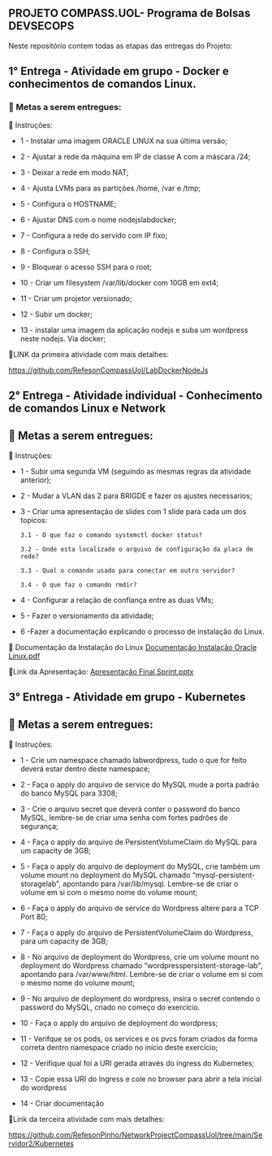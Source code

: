 ## PROJETO COMPASS.UOL- Programa de Bolsas DEVSECOPS

Neste repositório contem todas as etapas das entregas do Projeto:

## 1° Entrega - Atividade em grupo - Docker e conhecimentos de comandos Linux.

### 🎯 Metas a serem entregues:
📝 Instruções:

- 1 - Instalar uma imagem ORACLE LINUX na sua última versão; 

- 2 - Ajustar a rede da máquina em IP de classe A com a máscara /24; 

- 3 - Deixar a rede em modo NAT; 

- 4 - Ajusta LVMs para as partições /home, /var e /tmp; 

- 5 - Configura o HOSTNAME; 

- 6 - Ajustar DNS com o nome nodejslabdocker; 

- 7 - Configura a rede do servido com IP fixo; 

- 8 - Configura o SSH; 

- 9 - Bloquear o acesso SSH para o root; 

- 10 - Criar um filesystem /var/lib/docker com 10GB em ext4; 

- 11 - Criar um projetor versionado; 

- 12 - Subir um docker; 

- 13 - instalar uma imagem da aplicação nodejs e suba um wordpress neste nodejs. Via docker; 


📝LINK da primeira atividade com mais detalhes: 

https://github.com/RefesonCompassUol/LabDockerNodeJs


## 2° Entrega - Atividade individual - Conhecimento de comandos Linux e Network


## 🎯 Metas a serem entregues:

📝 Instruções:

- 1 - Subir uma segunda VM (seguindo as mesmas regras da atividade anterior);

- 2 - Mudar a VLAN das 2 para BRIGDE e fazer os ajustes necessarios;

- 3 - Criar uma apresentação de slides com 1 slide para cada um dos topicos:

      3.1 - O que faz o comando systemctl docker status?

      3.2 - Onde esta localizado o arquivo de configuração da placa de rede?
 
      3.3 - Qual o comando usado para conectar em outro servidor?
      
      3.4 - O que faz o comando rmdir?

- 4 - Configurar a relação de confiança entre as duas VMs;

- 5 - Fazer o versionamento da atividade;

- 6 -Fazer a documentação explicando o processo de instalação do Linux.

🐧 Documentação da Instalação do Linux [Documentação Instalação Oracle Linux.pdf](https://github.com/RefesonPinho/SecondProjectCompassUol/files/9169147/Documentacao.Instalacao.Oracle.Linux.pdf)

📝Link da Apresentação: [Apresentação Final Sprint.pptx](https://github.com/RefesonPinho/SecondProjectCompassUol/files/9172536/Apresentacao.Final.Sprint.pptx)


## 3° Entrega - Atividade em grupo - Kubernetes


## 🎯 Metas a serem entregues:
📝 Instruções:
- 1 - Crie um namespace chamado labwordpress, tudo o que for feito deverá estar dentro deste namespace;

- 2 - Faça o apply do arquivo de service do MySQL mude a porta padrão do banco MySQL para 3308;

- 3 - Crie o arquivo secret que deverá conter o password do banco MySQL, lembre-se de criar uma senha com fortes padrões de segurança;

- 4 - Faça o apply do arquivo de PersistentVolumeClaim do MySQL para um capacity de 3GB;

- 5 - Faça o apply do arquivo de deployment do MySQL, crie também um volume mount no deployment do MySQL chamado “mysql-persistent-storagelab", apontando para /var/lib/mysql. Lembre-se de criar o volume em si com o mesmo nome do volume mount;

- 6 - Faça o apply do arquivo de service do Wordpress altere para a TCP Port 80;

- 7 - Faça o apply do arquivo de PersistentVolumeClaim do Wordpress, para um capacity de 3GB;

- 8 - No arquivo de deployment do Wordpress, crie um volume mount no deployment do Wordpress chamado “wordpresspersistent-storage-lab", apontando para /var/www/html. Lembre-se de criar o volume em si com o mesmo nome do volume mount;

- 9 - No arquivo de deployment do wordpress, insira o secret contendo o password do MySQL, criado no começo do exercício.

- 10 - Faça o apply do arquivo de deployment do wordpress;

- 11 - Verifque se os pods, os services e os pvcs foram criados da forma correta dentro namespace criado no início deste exercício;

- 12 - Verifique qual foi a URI gerada através do ingress do Kubernetes;

- 13 - Copie essa URI do Ingress e cole no browser para abrir a tela inicial do wordpress

- 14 - Criar documentação

📝Link da terceira atividade com mais detalhes:

https://github.com/RefesonPinho/NetworkProjectCompassUol/tree/main/Servidor2/Kubernetes


